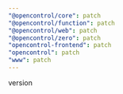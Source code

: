 ```yaml
---
"@opencontrol/core": patch
"@opencontrol/function": patch
"@opencontrol/web": patch
"@opencontrol/zero": patch
"opencontrol-frontend": patch
"opencontrol": patch
"www": patch
---
```


version
